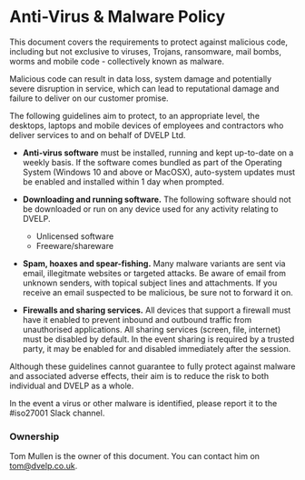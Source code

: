# Anti-Virus & Malware Policy

This document covers the requirements to protect against malicious code,
including but not exclusive to viruses, Trojans, ransomware, mail bombs, worms
and mobile code - collectively known as malware.

Malicious code can result in data loss, system damage and potentially severe
disruption in service, which can lead to reputational damage and failure to
deliver on our customer promise.

The following guidelines aim to protect, to an appropriate level, the desktops,
laptops and mobile devices of employees and contractors who deliver
services to and on behalf of DVELP Ltd.

* **Anti-virus software** must be installed, running and kept up-to-date on a
  weekly basis. If the software comes bundled as part of the Operating System
  (Windows 10 and above or MacOSX), auto-system updates must be enabled and
  installed within 1 day when prompted.

* **Downloading and running software.** The following software should not be
  downloaded or run on any device used for any activity relating to DVELP.

  * Unlicensed software
  * Freeware/shareware

* **Spam, hoaxes and spear-fishing.** Many malware variants are sent via email,
  illegitmate websites or targeted attacks. Be aware of email from unknown
  senders, with topical subject lines and attachments. If you receive an email
  suspected to be malicious, be sure not to forward it on.

* **Firewalls and sharing services.** All devices that support a firewall must
  have it enabled to prevent inbound and outbound traffic from unauthorised
  applications. All sharing services (screen, file, internet) must be disabled
  by default. In the event sharing is required by a trusted party, it may be
  enabled for and disabled immediately after the session.


Although these guidelines cannot guarantee to fully protect against malware and
associated adverse effects, their aim is to reduce the risk to both individual
and DVELP as a whole.

In the event a virus or other malware is identified, please report it to the #iso27001 Slack channel.

### Ownership

Tom Mullen is the owner of this document. You can contact him on
<tom@dvelp.co.uk>.

